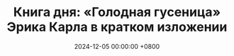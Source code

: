 ---
title: "Книга дня: «Голодная гусеница» Эрика Карла в кратком изложении"
description: >-
  🐛 «Голодная гусеница» — яркая и простая история Эрика Карла о маленькой гусенице, которая путешествует по миру в поисках еды и превращается в прекрасную бабочку. Увлекательная детская книга Эрика Карла! Учит счету и природе через историю гусеницы, ставшей бабочкой. Яркие иллюстрации!
date: 2024-12-05 00:00:00 +0800
categories: [Мышление, Конспекты-книг]
tags:
  [
    эрик-карл,
    голодная-гусеница,
    детские-книги,
    иллюстрированная-книга,
    метаморфозы,
    обучение-счету,
    природа-для-детей,
    рассказ-для-детей,
    обучающие-книги,
    детская-литература,
    чтение-вслух,
    цвета,
    еда-для-детей,
    книги-для-дошкольников,
    жизнь-бабочки
  ]
image: 
alt: Обложка книги Голодная гусеница Эрик Карл
fallback:
  - 
  -
---